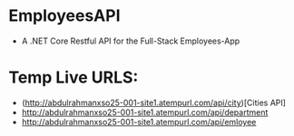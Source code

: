 # EmployeesAPI
* A .NET Core Restful API for the Full-Stack Employees-App
# Temp Live URLS:
* (http://abdulrahmanxso25-001-site1.atempurl.com/api/city)[Cities API]
* http://abdulrahmanxso25-001-site1.atempurl.com/api/department
* http://abdulrahmanxso25-001-site1.atempurl.com/api/emloyee
